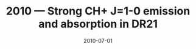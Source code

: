 ---
title: "2010 &mdash; Strong CH+ J=1-0 emission and absorption in DR21"
collection: publications
refereed: 'yes'
permalink: \publication\2010-07-01-Strong-CH+-J=1-0-emission-and-absorption-in-DR21
date: "2010-07-01"
venue: "Astronomy and Astrophysics"
paperurl: 
link: "https://ui.adsabs.harvard.edu/abs/2010A&A...518L.118F"
citation: "Falgarone, E.; Ossenkopf, V.; Gerin, M.; Lesaffre, P.; Godard, B.; Pearson, J.; Cabrit, S.; Joblin, Ch.; Benz, A. O.; Boulanger, F.; Fuente, A.; Güsten, R.; Harris, A.; Klein, T.; Kramer, C.; Lord, S.; Martin, P.; Martin-Pintado, J.; Neufeld, D.; Phillips, T. G.; Röllig, M.; Simon, R.; Stutzki, J.; van der Tak, F.; Teyssier, D.; Yorke, H.; Erickson, N.; Fich, M.; Jellema, W.; Marston, A.; Risacher, C.; Salez, M.; Schmülling, F., Astronomy and Astrophysics, Volume 518, id.L118, 5 pp."
---